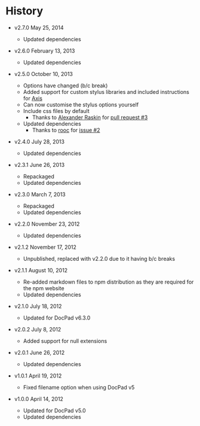 # History

- v2.7.0 May 25, 2014
	- Updated dependencies

- v2.6.0 February 13, 2013
	- Updated dependencies

- v2.5.0 October 10, 2013
	- Options have changed (b/c break)
	- Added support for custom stylus libraries and included instructions for [Axis](http://roots.cx/axis/)
	- Can now customise the stylus options yourself
	- Include css files by default
		- Thanks to [Alexander Raskin](https://github.com/intval) for [pull request #3](https://github.com/docpad/docpad-plugin-stylus/pull/3)
	- Updated dependencies
		- Thanks to [rooc](https://github.com/rooc) for [issue #2](https://github.com/docpad/docpad-plugin-stylus/issues/2)

- v2.4.0 July 28, 2013
	- Updated dependencies

- v2.3.1 June 26, 2013
	- Repackaged
	- Updated dependencies

- v2.3.0 March 7, 2013
	- Repackaged
	- Updated dependencies

- v2.2.0 November 23, 2012
	- Updated dependencies

- v2.1.2 November 17, 2012
	- Unpublished, replaced with v2.2.0 due to it having b/c breaks

- v2.1.1 August 10, 2012
	- Re-added markdown files to npm distribution as they are required for the npm website
	- Updated dependencies

- v2.1.0 July 18, 2012
	- Updated for DocPad v6.3.0

- v2.0.2 July 8, 2012
	- Added support for null extensions

- v2.0.1 June 26, 2012
	- Updated dependencies

- v1.0.1 April 19, 2012
	- Fixed filename option when using DocPad v5

- v1.0.0 April 14, 2012
	- Updated for DocPad v5.0
	- Updated dependencies
